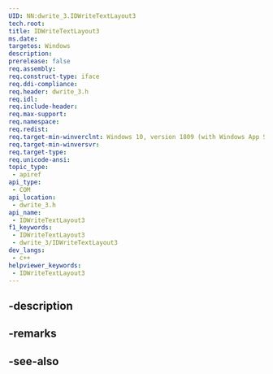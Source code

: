 ```yaml
---
UID: NN:dwrite_3.IDWriteTextLayout3
tech.root: 
title: IDWriteTextLayout3
ms.date: 
targetos: Windows
description: 
prerelease: false
req.assembly: 
req.construct-type: iface
req.ddi-compliance: 
req.header: dwrite_3.h
req.idl: 
req.include-header: 
req.max-support: 
req.namespace: 
req.redist: 
req.target-min-winverclnt: Windows 10, version 1809 (with Windows App SDK 0.5 or later)
req.target-min-winversvr: 
req.target-type: 
req.unicode-ansi: 
topic_type:
 - apiref
api_type:
 - COM
api_location:
 - dwrite_3.h
api_name:
 - IDWriteTextLayout3
f1_keywords:
 - IDWriteTextLayout3
 - dwrite_3/IDWriteTextLayout3
dev_langs:
 - c++
helpviewer_keywords:
 - IDWriteTextLayout3
---
```


## -description

## -remarks

## -see-also


